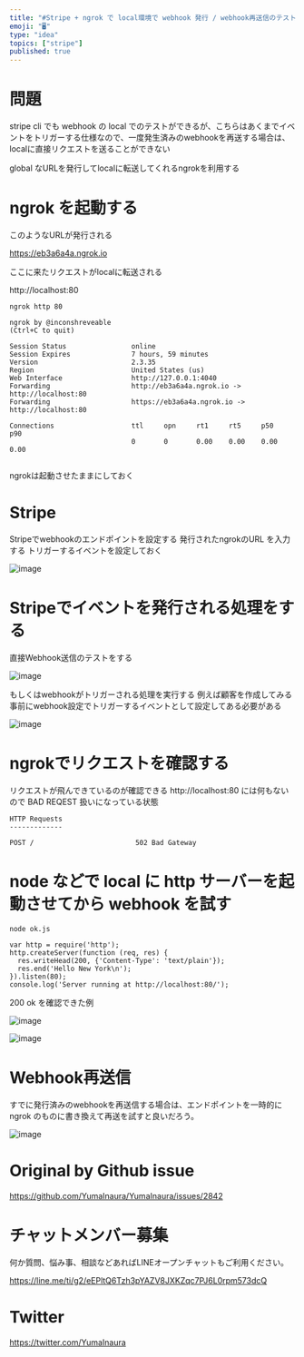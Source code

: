 ```yaml
---
title: "#Stripe + ngrok で local環境で webhook 発行 / webhook再送信のテストをする"
emoji: "🖥"
type: "idea"
topics: ["stripe"]
published: true
---
```


# 問題

stripe cli でも webhook の local でのテストができるが、こちらはあくまでイベントをトリガーする仕様なので、一度発生済みのwebhookを再送する場合は、localに直接リクエストを送ることができない

global なURLを発行してlocalに転送してくれるngrokを利用する

# ngrok を起動する

このようなURLが発行される

https://eb3a6a4a.ngrok.io

ここに来たリクエストがlocalに転送される

http://localhost:80

```
ngrok http 80
```

```
ngrok by @inconshreveable                                                                                                      (Ctrl+C to quit)

Session Status                online
Session Expires               7 hours, 59 minutes
Version                       2.3.35
Region                        United States (us)
Web Interface                 http://127.0.0.1:4040
Forwarding                    http://eb3a6a4a.ngrok.io -> http://localhost:80
Forwarding                    https://eb3a6a4a.ngrok.io -> http://localhost:80

Connections                   ttl     opn     rt1     rt5     p50     p90
                              0       0       0.00    0.00    0.00    0.00


```

ngrokは起動させたままにしておく

# Stripe

Stripeでwebhookのエンドポイントを設定する
発行されたngrokのURL を入力する
トリガーするイベントを設定しておく

![image](https://user-images.githubusercontent.com/13635059/70756794-e1d3e080-1d80-11ea-987a-c9a900ca8502.png)

# Stripeでイベントを発行される処理をする

直接Webhook送信のテストをする

![image](https://user-images.githubusercontent.com/13635059/70757169-f369b800-1d81-11ea-8302-c576b190089d.png)

もしくはwebhookがトリガーされる処理を実行する
例えば顧客を作成してみる
事前にwebhook設定でトリガーするイベントとして設定してある必要がある

![image](https://user-images.githubusercontent.com/13635059/70756851-05972680-1d81-11ea-9d32-4ff8cf8e72c5.png)




# ngrokでリクエストを確認する

リクエストが飛んできているのが確認できる
http://localhost:80 には何もないので BAD REQEST 扱いになっている状態


```
HTTP Requests
-------------

POST /                         502 Bad Gateway
```

# node などで local に http サーバーを起動させてから webhook を試す

`node ok.js`

```
var http = require('http');
http.createServer(function (req, res) {
  res.writeHead(200, {'Content-Type': 'text/plain'});
  res.end('Hello New York\n');
}).listen(80);
console.log('Server running at http://localhost:80/');
```

200 ok を確認できた例

![image](https://user-images.githubusercontent.com/13635059/70757448-f1ecbf80-1d82-11ea-9f7f-2cc8c8050a61.png)

![image](https://user-images.githubusercontent.com/13635059/70757439-e7cac100-1d82-11ea-9f29-d8e90dc2b719.png)


# Webhook再送信

すでに発行済みのwebhookを再送信する場合は、エンドポイントを一時的に ngrok のものに書き換えて再送を試すと良いだろう。

![image](https://user-images.githubusercontent.com/13635059/70757127-d03f0880-1d81-11ea-97b3-77da9ee67072.png)


# Original by Github issue

https://github.com/YumaInaura/YumaInaura/issues/2842








<!-- Update From Qiita API -->

# チャットメンバー募集


何か質問、悩み事、相談などあればLINEオープンチャットもご利用ください。

https://line.me/ti/g2/eEPltQ6Tzh3pYAZV8JXKZqc7PJ6L0rpm573dcQ





# Twitter


https://twitter.com/YumaInaura


<!-- Update From Qiita API -->


